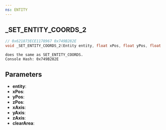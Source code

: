```yaml
---
ns: ENTITY
---
```

## _SET_ENTITY_COORDS_2

```c
// 0x621873ECE1178967 0x749B282E
void _SET_ENTITY_COORDS_2(Entity entity, float xPos, float yPos, float zPos, BOOL xAxis, BOOL yAxis, BOOL zAxis, BOOL clearArea);
```

```
does the same as SET_ENTITY_COORDS.  
Console Hash: 0x749B282E  
```

## Parameters
* **entity**: 
* **xPos**: 
* **yPos**: 
* **zPos**: 
* **xAxis**: 
* **yAxis**: 
* **zAxis**: 
* **clearArea**: 

